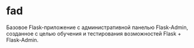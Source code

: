 # fad

Базовое Flask-приложение с административной панелью Flask-Admin, созданное с целью обучения и тестирования возможностей Flask + Flask-Admin.